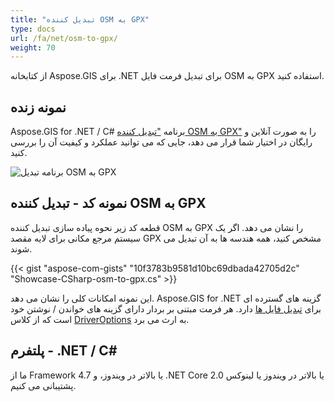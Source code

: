 ```yaml
---
title: "تبدیل کننده OSM به GPX"
type: docs
url: /fa/net/osm-to-gpx/
weight: 70
---
```


از کتابخانه Aspose.GIS برای .NET برای تبدیل فرمت فایل OSM به GPX استفاده کنید.

## **نمونه زنده**

Aspose.GIS for .NET / C# برنامه ["تبدیل کننده OSM به GPX"](https://products.aspose.app/gis/conversion/osm-to-gpx) را به صورت آنلاین و رایگان در اختیار شما قرار می دهد، جایی که می توانید عملکرد و کیفیت آن را بررسی کنید.

![برنامه تبدیل OSM به GPX](conversion.png)

## **نمونه کد - تبدیل کننده OSM به GPX**

قطعه کد زیر نحوه پیاده سازی تبدیل کننده OSM به GPX را نشان می دهد. اگر یک سیستم مرجع مکانی برای لایه مقصد GPX مشخص کنید، همه هندسه ها به آن تبدیل می شوند. 

{{< gist "aspose-com-gists" "10f3783b9581d10bc69dbada42705d2c" "Showcase-CSharp-osm-to-gpx.cs" >}}

این نمونه امکانات کلی را نشان می دهد. Aspose.GIS for .NET گزینه های گسترده ای برای [تبدیل فایل ها](https://docs.aspose.com/gis/net/vector-layers/) دارد. هر فرمت مبتنی بر بردار دارای گزینه های خواندن / نوشتن خود است که از کلاس [DriverOptions](https://reference.aspose.com/gis/net/aspose.gis/driveroptions) به ارث می برد.

## **پلتفرم - .NET / C#**

ما از Framework 4.7 یا بالاتر در ویندوز، و .NET Core 2.0 یا بالاتر در ویندوز یا لینوکس پشتیبانی می کنیم.

